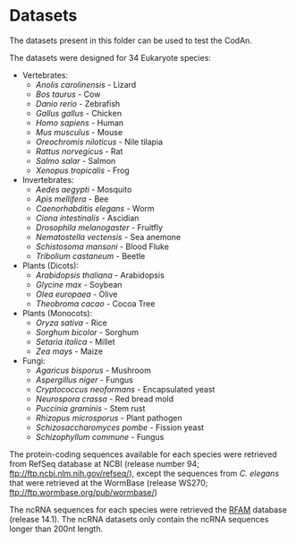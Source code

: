 Datasets
========

The datasets present in this folder can be used to test the CodAn.

The datasets were designed for 34 Eukaryote species:
  - Vertebrates:
    - *Anolis carolinensis* - Lizard
    - *Bos taurus* - Cow
    - *Danio rerio* - Zebrafish
    - *Gallus gallus* - Chicken
    - *Homo sapiens* - Human
    - *Mus musculus* - Mouse
    - *Oreochromis niloticus* - Nile tilapia
    - *Rattus norvegicus* - Rat
    - *Salmo salar* - Salmon
    - *Xenopus tropicalis* - Frog
  - Invertebrates:
    - *Aedes aegypti* - Mosquito
    - *Apis mellifera* - Bee
    - *Caenorhabditis elegans* - Worm
    - *Ciona intestinalis* - Ascidian
    - *Drosophila melanogaster* - Fruitfly
    - *Nematostella vectensis* - Sea anemone
    - *Schistosoma mansoni* - Blood Fluke
    - *Tribolium castaneum* - Beetle
  - Plants (Dicots): 
    - *Arabidopsis thaliana* - Arabidopsis
    - *Glycine max* - Soybean
    - *Olea europaea* - Olive
    - *Theobroma cacao* - Cocoa Tree
  - Plants (Monocots):
    - *Oryza sativa* - Rice
    - *Sorghum bicolor* - Sorghum
    - *Setaria italica* - Millet
    - *Zea mays* - Maize
  - Fungi:
    - *Agaricus bisporus* - Mushroom
    - *Aspergillus niger* - Fungus
    - *Cryptococcus neoformans* - Encapsulated yeast
    - *Neurospora crassa* - Red bread mold
    - *Puccinia graminis* - Stem rust
    - *Rhizopus microsporus* - Plant pathogen
    - *Schizosaccharomyces pombe* - Fission yeast
    - *Schizophyllum commune* - Fungus

The protein-coding sequences available for each species were retrieved from RefSeq database at NCBI (release number 94; ftp://ftp.ncbi.nlm.nih.gov/refseq/), except the sequences from *C. elegans* that were retrieved at the WormBase (release WS270; ftp://ftp.wormbase.org/pub/wormbase/)

The ncRNA sequences for each species were retrieved the [RFAM](https://rfam.xfam.org/) database (release 14.1). The ncRNA datasets only contain the ncRNA sequences longer than 200nt length.
